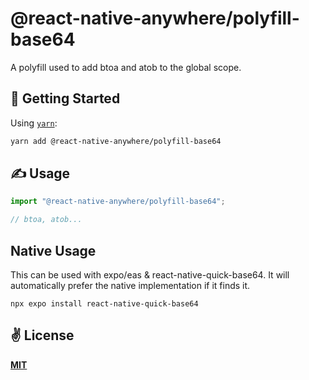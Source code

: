 # @react-native-anywhere/polyfill-base64
A polyfill used to add btoa and atob to the global scope.

## 🚀 Getting Started

Using [`yarn`](https://yarnpkg.com):

```bash
yarn add @react-native-anywhere/polyfill-base64
```

## ✍️ Usage

```javascript
import "@react-native-anywhere/polyfill-base64";

// btoa, atob...
```

## Native Usage
This can be used with expo/eas & react-native-quick-base64. It will automatically prefer the native implementation if it finds it.

```
npx expo install react-native-quick-base64
```

## ✌️ License
[**MIT**](./LICENSE)
